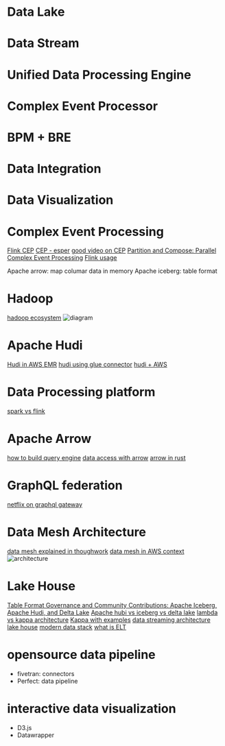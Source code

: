 # Data Lake
# Data Stream
# Unified Data Processing Engine
# Complex Event Processor
# BPM + BRE
# Data Integration
# Data Visualization



# Complex Event Processing
[Flink CEP](https://data-flair.training/blogs/flink-cep/)
[CEP - esper](https://www.espertech.com/)
[good video on CEP](https://www.youtube.com/watch?v=bzp5tkeGmgY&t=1758s)
[Partition and Compose: Parallel Complex Event Processing](http://hirzels.com/martin/papers/debs12-cep.pdf)
[Flink usage](https://flink.apache.org/usecases.html)


Apache arrow: map columar data in memory
Apache iceberg: table format

# Hadoop
[hadoop ecosystem](https://www.edureka.co/blog/hadoop-ecosystem)
![diagram](https://d1jnx9ba8s6j9r.cloudfront.net/blog/wp-content/uploads/2016/10/HADOOP-ECOSYSTEM-Edureka.png)

# Apache Hudi
[Hudi in AWS EMR](https://aws.amazon.com/blogs/big-data/new-features-from-apache-hudi-available-in-amazon-emr/)
[hudi using glue connector](https://aws.amazon.com/blogs/big-data/writing-to-apache-hudi-tables-using-aws-glue-connector/)
[hudi + AWS](https://aws.amazon.com/blogs/big-data/part-1-query-an-apache-hudi-dataset-in-an-amazon-s3-data-lake-with-amazon-athena-part-1-read-optimized-queries/)

# Data Processing platform
[spark vs flink](https://www.macrometa.com/event-stream-processing/spark-vs-flink)

# Apache Arrow
[how to build query engine](https://www.youtube.com/watch?v=K6eCAVEk4kU)
[data access with arrow](https://databricks.com/session_na20/data-science-across-data-sources-with-apache-arrow)
[arrow in rust](https://levelup.gitconnected.com/introduction-to-apache-arrow-with-rust-394f391ea455)


# GraphQL federation
[netflix on graphql gateway](https://netflixtechblog.com/how-netflix-scales-its-api-with-graphql-federation-part-1-ae3557c187e2)


# Data Mesh Architecture
[data mesh explained in thoughwork](https://www.thoughtworks.com/radar/techniques/data-mesh)
[data mesh in AWS context](https://aws.amazon.com/blogs/big-data/design-a-data-mesh-architecture-using-aws-lake-formation-and-aws-glue/) 
![architecture](https://d2908q01vomqb2.cloudfront.net/b6692ea5df920cad691c20319a6fffd7a4a766b8/2021/07/08/bdb1297-image007.png)

 # Lake House
[Table Format Governance and Community Contributions: Apache Iceberg, Apache Hudi, and Delta Lake](https://www.dremio.com/subsurface/table-format-governance-and-community-contributions-apache-iceberg-apache-hudi-and-delta-lake/)
[Apache hubi vs iceberg vs delta lake](https://www.dremio.com/subsurface/comparison-of-data-lake-table-formats-iceberg-hudi-and-delta-lake/)
[lambda vs kappa architecture](https://www.qlik.com/blog/lambda-or-kappa-the-need-for-a-new-data-processing-architecture)
[Kappa with examples](https://www.kai-waehner.de/blog/2021/09/23/real-time-kappa-architecture-mainstream-replacing-batch-lambda/)
[data streaming architecture](https://www.upsolver.com/wp/stream-processing-ebook?submissionGuid=a73df29b-c1b9-4929-bb12-5c69060b07e4)
[lake house](https://towardsdatascience.com/the-fundamentals-of-data-warehouse-data-lake-lake-house-ff640851c832)
[modern data stack](https://blog.getcensus.com/graduating-to-the-modern-data-stack-for-startups/)
[what is ELT](https://blog.getcensus.com/what-is-reverse-etl/)

# opensource data pipeline
- fivetran: connectors
- Perfect: data pipeline

# interactive data visualization
- D3.js
- Datawrapper